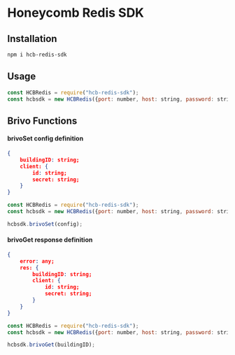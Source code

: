 # Honeycomb Redis SDK

## Installation

```bash
npm i hcb-redis-sdk
```

## Usage

```javascript
const HCBRedis = require("hcb-redis-sdk");
const hcbsdk = new HCBRedis({port: number, host: string, password: string});


```

## Brivo Functions

#### brivoSet config definition
```json
{
    buildingID: string;
    client: {
        id: string;
        secret: string;
    }
}
```

```javascript
const HCBRedis = require("hcb-redis-sdk");
const hcbsdk = new HCBRedis({port: number, host: string, password: string});

hcbsdk.brivoSet(config);
```

#### brivoGet response definition
```json
{
    error: any;
    res: {
        buildingID: string;
        client: {
            id: string;
            secret: string;
        }
    }
}
```

```javascript
const HCBRedis = require("hcb-redis-sdk");
const hcbsdk = new HCBRedis({port: number, host: string, password: string});

hcbsdk.brivoGet(buildingID);
```